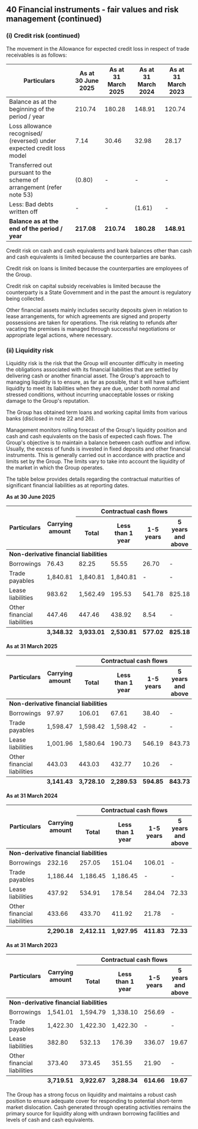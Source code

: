 ## 40 Financial instruments - fair values and risk management (continued)

### (i) Credit risk (continued)

The movement in the Allowance for expected credit loss in respect of trade receivables is as follows:

<table><thead><tr><th>Particulars</th><th>As at<br>30 June 2025</th><th>As at<br>31 March 2025</th><th>As at<br>31 March 2024</th><th>As at<br>31 March 2023</th></tr></thead><tbody><tr><td>Balance as at the beginning of the period / year</td><td>210.74</td><td>180.28</td><td>148.91</td><td>120.74</td></tr><tr><td>Loss allowance recognised/ (reversed) under expected credit loss model</td><td>7.14</td><td>30.46</td><td>32.98</td><td>28.17</td></tr><tr><td>Transferred out pursuant to the scheme of arrangement (refer note 53)</td><td>(0.80)</td><td>-</td><td>-</td><td>-</td></tr><tr><td>Less: Bad debts written off</td><td>-</td><td>-</td><td>(1.61)</td><td>-</td></tr><tr><td><strong>Balance as at the end of the period / year</strong></td><td><strong>217.08</strong></td><td><strong>210.74</strong></td><td><strong>180.28</strong></td><td><strong>148.91</strong></td></tr></tbody></table>

Credit risk on cash and cash equivalents and bank balances other than cash and cash equivalents is limited because the counterparties are banks.

Credit risk on loans is limited because the counterparties are employees of the Group.

Credit risk on capital subsidy receivables is limited because the counterparty is a State Government and in the past the amount is regulatory being collected.

Other financial assets mainly includes security deposits given in relation to lease arrangements, for which agreements are signed and property possessions are taken for operations. The risk relating to refunds after vacating the premises is managed through successful negotiations or appropriate legal actions, where necessary.

### (ii) Liquidity risk

Liquidity risk is the risk that the Group will encounter difficulty in meeting the obligations associated with its financial liabilities that are settled by delivering cash or another financial asset. The Group's approach to managing liquidity is to ensure, as far as possible, that it will have sufficient liquidity to meet its liabilities when they are due, under both normal and stressed conditions, without incurring unacceptable losses or risking damage to the Group's reputation.

The Group has obtained term loans and working capital limits from various banks (disclosed in note 22 and 26).

Management monitors rolling forecast of the Group's liquidity position and cash and cash equivalents on the basis of expected cash flows. The Group's objective is to maintain a balance between cash outflow and inflow. Usually, the excess of funds is invested in fixed deposits and other financial instruments. This is generally carried out in accordance with practice and limits set by the Group. The limits vary to take into account the liquidity of the market in which the Group operates.

The table below provides details regarding the contractual maturities of significant financial liabilities as at reporting dates.

**As at 30 June 2025**

<table><thead><tr><th rowspan="2">Particulars</th><th rowspan="2">Carrying amount</th><th colspan="4">Contractual cash flows</th></tr><tr><th>Total</th><th>Less than 1 year</th><th>1-5 years</th><th>5 years and above</th></tr></thead><tbody><tr><td colspan="6"><strong>Non-derivative financial liabilities</strong></td></tr><tr><td>Borrowings</td><td>76.43</td><td>82.25</td><td>55.55</td><td>26.70</td><td>-</td></tr><tr><td>Trade payables</td><td>1,840.81</td><td>1,840.81</td><td>1,840.81</td><td>-</td><td>-</td></tr><tr><td>Lease liabilities</td><td>983.62</td><td>1,562.49</td><td>195.53</td><td>541.78</td><td>825.18</td></tr><tr><td>Other financial liabilities</td><td>447.46</td><td>447.46</td><td>438.92</td><td>8.54</td><td>-</td></tr></tbody><tfoot><tr><td></td><td><strong>3,348.32</strong></td><td><strong>3,933.01</strong></td><td><strong>2,530.81</strong></td><td><strong>577.02</strong></td><td><strong>825.18</strong></td></tr></tfoot></table>

**As at 31 March 2025**

<table><thead><tr><th rowspan="2">Particulars</th><th rowspan="2">Carrying amount</th><th colspan="4">Contractual cash flows</th></tr><tr><th>Total</th><th>Less than 1 year</th><th>1-5 years</th><th>5 years and above</th></tr></thead><tbody><tr><td colspan="6"><strong>Non-derivative financial liabilities</strong></td></tr><tr><td>Borrowings</td><td>97.97</td><td>106.01</td><td>67.61</td><td>38.40</td><td>-</td></tr><tr><td>Trade payables</td><td>1,598.47</td><td>1,598.42</td><td>1,598.42</td><td>-</td><td>-</td></tr><tr><td>Lease liabilities</td><td>1,001.96</td><td>1,580.64</td><td>190.73</td><td>546.19</td><td>843.73</td></tr><tr><td>Other financial liabilities</td><td>443.03</td><td>443.03</td><td>432.77</td><td>10.26</td><td>-</td></tr></tbody><tfoot><tr><td></td><td><strong>3,141.43</strong></td><td><strong>3,728.10</strong></td><td><strong>2,289.53</strong></td><td><strong>594.85</strong></td><td><strong>843.73</strong></td></tr></tfoot></table>

**As at 31 March 2024**

<table><thead><tr><th rowspan="2">Particulars</th><th rowspan="2">Carrying amount</th><th colspan="4">Contractual cash flows</th></tr><tr><th>Total</th><th>Less than 1 year</th><th>1-5 years</th><th>5 years and above</th></tr></thead><tbody><tr><td colspan="6"><strong>Non-derivative financial liabilities</strong></td></tr><tr><td>Borrowings</td><td>232.16</td><td>257.05</td><td>151.04</td><td>106.01</td><td>-</td></tr><tr><td>Trade payables</td><td>1,186.44</td><td>1,186.45</td><td>1,186.45</td><td>-</td><td>-</td></tr><tr><td>Lease liabilities</td><td>437.92</td><td>534.91</td><td>178.54</td><td>284.04</td><td>72.33</td></tr><tr><td>Other financial liabilities</td><td>433.66</td><td>433.70</td><td>411.92</td><td>21.78</td><td>-</td></tr></tbody><tfoot><tr><td></td><td><strong>2,290.18</strong></td><td><strong>2,412.11</strong></td><td><strong>1,927.95</strong></td><td><strong>411.83</strong></td><td><strong>72.33</strong></td></tr></tfoot></table>

**As at 31 March 2023**

<table><thead><tr><th rowspan="2">Particulars</th><th rowspan="2">Carrying amount</th><th colspan="4">Contractual cash flows</th></tr><tr><th>Total</th><th>Less than 1 year</th><th>1-5 years</th><th>5 years and above</th></tr></thead><tbody><tr><td colspan="6"><strong>Non-derivative financial liabilities</strong></td></tr><tr><td>Borrowings</td><td>1,541.01</td><td>1,594.79</td><td>1,338.10</td><td>256.69</td><td>-</td></tr><tr><td>Trade payables</td><td>1,422.30</td><td>1,422.30</td><td>1,422.30</td><td>-</td><td>-</td></tr><tr><td>Lease liabilities</td><td>382.80</td><td>532.13</td><td>176.39</td><td>336.07</td><td>19.67</td></tr><tr><td>Other financial liabilities</td><td>373.40</td><td>373.45</td><td>351.55</td><td>21.90</td><td>-</td></tr></tbody><tfoot><tr><td></td><td><strong>3,719.51</strong></td><td><strong>3,922.67</strong></td><td><strong>3,288.34</strong></td><td><strong>614.66</strong></td><td><strong>19.67</strong></td></tr></tfoot></table>

The Group has a strong focus on liquidity and maintains a robust cash position to ensure adequate cover for responding to potential short-term market dislocation. Cash generated through operating activities remains the primary source for liquidity along with undrawn borrowing facilities and levels of cash and cash equivalents.
